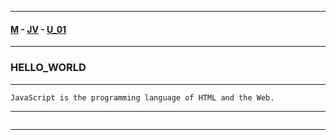 
---

#### [M](https://github.com/ttltrk/TTT/blob/master/menu.md) - [JV](https://github.com/ttltrk/TTT/tree/master/JV/JV.md) - [U_01](https://github.com/ttltrk/TTT/tree/master/JS/U_01/U_01.md)

---

### HELLO_WORLD

---

```
JavaScript is the programming language of HTML and the Web.
```

---

```

```

---
